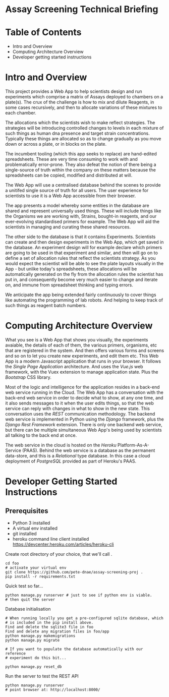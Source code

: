 # Assay Screening Technical Briefing

# Table of Contents
- Intro and Overview
- Computing Architecture Overview
- Developer getting started instructions

# Intro and Overview

This project provides a Web App to help scientists design and run experiments
which comprise a matrix of Assays deployed to chambers on a plate(s). The crux
of the challenge is how to mix and dilute Reagents, in some cases recursively,
and then to allocate variations of these mixtures to each chamber.

The allocations which the scientists wish to make reflect strategies. The
strategies will be introducing controlled changes to levels in each mixture of
such things as human dna presence and target strain concentrations. Typically
these things are allocated so as to change gradually as you move down or across
a plate, or in blocks on the plate.

The incumbent tooling (which this app seeks to replace) are hand-edited
spreadsheets. These are very time consuming to work with and problematically
error-prone. They also defeat the notion of there being a single-source of
truth within the company on these matters because the spreadsheets can be
copied, modified and distributed at will.

The Web App will use a centralised database behind the scenes to provide 
a unitifed single source of truth for all users. The user experience for
scientists to use it is a Web App accessible from their browser.

The app presents a model whereby some entities in the database are shared and
represent universally used things. These will include things like the Organisms
we are working with, Strains, bought-in reagents, and our ever-evolving
standardised primers for example. The Web App will aid the scientists in
managing and curating these shared resources.

The other side to the database is that it contains Experiments. Scientists can
create and then design experiments in the Web App, which get saved in the
database. An experiment design will for example declare which primers are going
to be used in that experiment and similar, and then will go on to define a set
of allocation rules that reflect the scientists strategy. As you would expect
the scientist will be able to see the plate layouts visually in the App - but
unlike today's spreadsheets, these allocations will be automatically generated
on the fly from the allocation rules the scientist has put in, and consequently
become very much easier to change and iterate on, and immune from spreadsheet
thinking and typing errors.

We anticipate the app being extended fairly continuously to cover things like
automating the programming of lab robots. And helping to keep track of such
things as reagent batch numbers.

# Computing Architecture Overview

What you see is a Web App that shows you visually, the experiments avaiable,
the details of each of them, the various primers, organisms, etc that are
registered in the system. And then offers various forms and screens and so on
to let you create new experiments, and edit them etc. This Web App is a modern
Javascript application that runs in your browser. It follows the *Single Page 
Application* architecture. And uses the *Vue.js* web framework, with the Vuex
extension to manage application state. Plus the *Bootstrap* CSS library.

Most of the logic and intelligence for the application resides in a back-end web
service running in the Cloud. The Web App has a conversation with the back-end
web service in order to decide what to show, at any one time, and it also sends
messages to it when the user edits things, so that the web service can reply with
changes in what to show in the new state. This conversation uses the *REST*
communication methodology. The backend web service is implemented in Python using
the *Django* framework, plus the *Django Rest Framework* extension. There is only
one backend web service, but there can be multiple simultaneous Web App's being
used by scientists all talking to the back end at once.

The web service in the cloud is hosted on the *Heroku* Platform-As-A-Service
(PAAS). Behind the web service is a database as the permanent data-store, and
this is a *Relational* type database. In this case a cloud deployment of
*PostgreSQL* provided as part of Heroku's PAAS.

# Developer Getting Started Instructions

## Prerequisites
- Python 3 installed
- A virtual env installed
- git installed
- heroku command line client installed 
    https://devcenter.heroku.com/articles/heroku-cli

Create root directory of your choice, that we'll call <foo>.

    cd foo
    # activate your virtual env
    git clone https://github.com/pete-dnae/assay-screening-proj .
    pip install -r requirements.txt

Quick test so far...

    python manage.py runserver # just to see if python env is viable.
    # then quit the server

Database initialisation
    
    # When running locally you get a pre-configured sqlite database, which
    # is included in the pip install above.
    Find and delete the sqlite3 file in foo
    Find and delete any migration files in foo/app
    python manage.py makemigrations 
    python manage.py migrate

    # If you want to populate the database automatically with our reference
    # experiment do this bit...

    python manage.py reset_db


Run the server to test the REST API
    
    python manage.py runserver
    # point browser at: http://localhost:8000/

